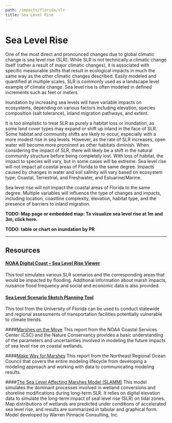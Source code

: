 ```yaml
---
path: /impacts/florida/slr
title: Sea Level Rise
---
```


# Sea Level Rise

One of the most direct and pronounced changes due to global climatic change is sea level rise (SLR). While SLR is not technically a climatic change itself (rather a result of major climatic changes), it is associated with specific measurable shifts that result in ecological impacts in much the same way as the other climatic changes described. Easily modeled and quantified at multiple scales, SLR is commonly used as a landscape level example of climate change. Sea level rise is often modeled in defined increments such as feet or meters.

Inundation by increasing sea levels will have variable impacts on ecosystems, depending on various factors including elevation, species composition (salt tolerance), inland migration pathways, and extent.

It is too simplistic to treat SLR as purely a habitat loss or inundation, as some land cover types may expand or shift up inland in the face of SLR. Some habitat and community shifts are likely to occur, especially with a more modest rise in sea levels. However, as the rate of SLR increases, open water will become more prominent as other habitats diminish. When considering the impact of SLR, there will likely be a shift in the natural community structure before being completely lost. With loss of habitat, the impact to species will vary, but in some cases will be extreme. Sea level rise will not impact all coastal areas of Florida to the same degree. Impacts caused by changes in water and soil salinity will vary based on ecosystem type; Coastal, Terrestrial, and Freshwater, and Estuarine/Marine.

Sea level rise will not impact the coastal areas of Florida to the same degree. Multiple variables will influence the type of changes and impacts, including location, coastline complexity, elevation, habitat type, and the presence of barriers to inland migration.

**TODO: Map page or embedded map: To visualize sea level rise at 1m and 3m, click here.**

**TODO: table or chart on inundation by PR**

<!-- Simple inundation models results of Priority Resource communities. -->

---

## Resources

#### [NOAA Digital Coast – Sea Level Rise Viewer](http://coast.noaa.gov/digitalcoast/tools/slr)

This tool simulates various SLR scenarios and the corresponding areas that would be impacted by flooding. Additional information about marsh impacts, nuisance flood frequency and social and economic data is also provided.

#### [Sea Level Scenario Sketch Planning Tool](http://sls.geoplan.ufl.edu/#intro)

This tool from the University of Florida can be used to conduct statewide and regional assessments of transportation facilities potentially vulnerable to climate trends.

####[Marshes on the Move](https://coast.noaa.gov/data/digitalcoast/pdf/marshes-on-the-move.pdf)
This report from the NOAA Coastal Services Center (CSC) and the Nature Conservancy provides a basic understanding of the parameters and uncertainties involved in modeling the future impacts of sea level rise on coastal wetlands.

####[Make Way for Marshes](http://northeastoceancouncil.org/committees/coastal-hazards-resilience/resilient-shorelines/make-way-for-marshes/)
This report from the Northeast Regional Ocean Council that covers the entire modeling lifecycle from developing a modeling approach and working with data to communicating modeling results.

####[The Sea Level Affecting Marshes Model (SLAMM)](http://warrenpinnacle.com/prof/SLAMM/)
This model simulates the dominant processes involved in wetland conversions and shoreline modifications during long-term SLR. It relies on digital elevation data to simulate the long-term impact of seal level rise (SLR) on tidal zones. Map distributions of wetlands are predicted under conditions of accelerated sea level rise, and results are summarized in tabular and graphical form. Model developed by Warren Pinnacle Consulting, Inc.
